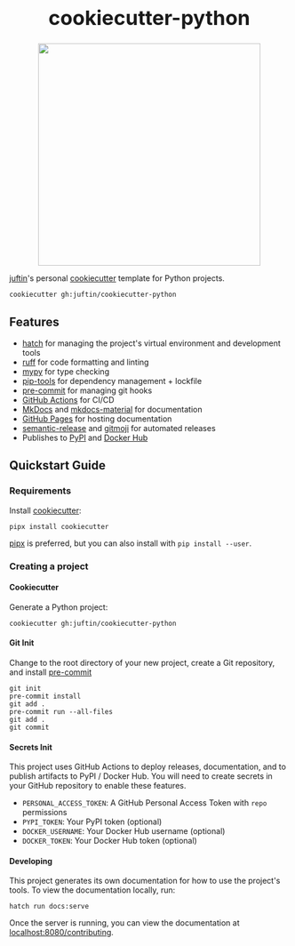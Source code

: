 <div style="text-align: center;">
  <h1 style="font-size: 36px; margin-top: 0;" align="center">
    cookiecutter-python
  </h1>
  <p style="margin-bottom: 0;" align="center">
    <img src="https://i.imgur.com/g8yxsTP.png" width="400">
  </p>
</div>

[juftin]'s personal [cookiecutter] template for Python projects.

```shell
cookiecutter gh:juftin/cookiecutter-python
```

## Features

-   [hatch] for managing the project's virtual environment and development tools
-   [ruff] for code formatting and linting
-   [mypy] for type checking
-   [pip-tools] for dependency management + lockfile
-   [pre-commit] for managing git hooks
-   [GitHub Actions] for CI/CD
-   [MkDocs] and [mkdocs-material] for documentation
-   [GitHub Pages] for hosting documentation
-   [semantic-release] and [gitmoji] for automated releases
-   Publishes to [PyPI] and [Docker Hub]

## Quickstart Guide

### Requirements

Install [cookiecutter]:

```shell
pipx install cookiecutter
```

[pipx] is preferred, but you can also install with `pip install --user`.

### Creating a project

#### Cookiecutter

Generate a Python project:

```shell
cookiecutter gh:juftin/cookiecutter-python
```

#### Git Init

Change to the root directory of your new project, create a Git
repository, and install [pre-commit]

```shell
git init
pre-commit install
git add .
pre-commit run --all-files
git add .
git commit
```

#### Secrets Init

This project uses GitHub Actions to deploy releases, documentation, and
to publish artifacts to PyPI / Docker Hub. You will need to create
secrets in your GitHub repository to enable these features.

-   `PERSONAL_ACCESS_TOKEN`: A GitHub Personal Access Token with `repo` permissions
-   `PYPI_TOKEN`: Your PyPI token (optional)
-   `DOCKER_USERNAME`: Your Docker Hub username (optional)
-   `DOCKER_TOKEN`: Your Docker Hub token (optional)

#### Developing

This project generates its own documentation for how to use the
project's tools. To view the documentation locally, run:

```shell
hatch run docs:serve
```

Once the server is running, you can view the documentation at
[localhost:8080/contributing].

[pre-commit]: https://pre-commit.com/
[gitmoji]: https://gitmoji.dev/
[semantic-release]: https://github.com/semantic-release/semantic-release
[Cookiecutter]: https://github.com/cookiecutter/cookiecutter
[hatch]: https://hatch.pypa.io/latest/
[MkDocs]: https://www.mkdocs.org/
[mkdocs-material]: https://squidfunk.github.io/mkdocs-material/
[Github Actions]: https://github.com/features/actions
[Github Pages]: https://pages.github.com/
[juftin]: https://github.com/juftin
[pipx]: https://pypa.github.io/pipx/
[PyPI]: https://pypi.org/
[Docker Hub]: https://hub.docker.com/
[pip-tools]: https://pip-tools.readthedocs.io/en/latest/
[GitHub CLI]: https://cli.github.com/
[localhost:8080/contributing]: http://localhost:8080/contributing
[ruff]: httpe://ruff.io/
[mypy]: https://mypy.readthedocs.io/
